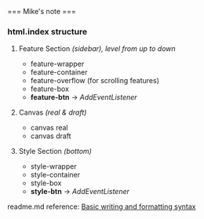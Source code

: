 === Mike's note ===

### html.index structure

1. Feature Section *(sidebar), level from up to down*
    * feature-wrapper
    * feature-container
    * feature-overflow (for scrolling features)
    * feature-box
    * **feature-btn** -> *AddEventListener*

2. Canvas *(real & draft)*
    * canvas real
    * canvas draft

3. Style Section *(bottom)*
    * style-wrapper
    * style-container
    * style-box
    * **style-btn** -> *AddEventListener*




readme.md reference:
[Basic writing and formatting syntax](https://help.github.com/en/articles/basic-writing-and-formatting-syntax#styling-text)